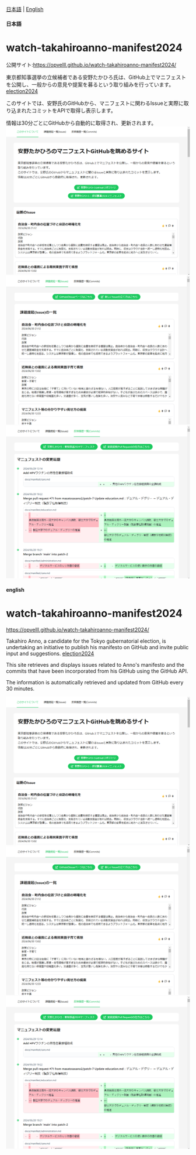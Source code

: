 [日本語](#日本語) | [English](#english)

#### 日本語

# watch-takahiroanno-manifest2024

公開サイト:https://opvelll.github.io/watch-takahiroanno-manifest2024/

東京都知事選挙の立候補者である安野たかひろ氏は、GitHub上でマニフェストを公開し、一般からの意見や提案を募るという取り組みを行っています。[election2024](https://github.com/takahiroanno2024/election2024)

このサイトでは、安野氏のGitHubから、マニフェストに関わるIssueと実際に取り込まれたコミットをAPIで取得し表示します。

情報は30分ごとにGitHubから自動的に取得され、更新されます。
![スクリーンショット](<docs/スクリーンショット 2024-07-01 223209.png>)
![スクリーンショット](<docs/スクリーンショット 2024-07-01 001422.png>)
![スクリーンショット](<docs/スクリーンショット 2024-07-01 001453.png>)



#### english

# watch-takahiroanno-manifest2024

https://opvelll.github.io/watch-takahiroanno-manifest2024/

Takahiro Anno, a candidate for the Tokyo gubernatorial election, is undertaking an initiative to publish his manifesto on GitHub and invite public input and suggestions. [election2024](https://github.com/takahiroanno2024/election2024)

This site retrieves and displays issues related to Anno's manifesto and the commits that have been incorporated from his GitHub using the GitHub API.

The information is automatically retrieved and updated from GitHub every 30 minutes.

![スクリーンショット](<docs/スクリーンショット 2024-07-01 223209.png>)
![スクリーンショット](<docs/スクリーンショット 2024-07-01 001422.png>)
![スクリーンショット](<docs/スクリーンショット 2024-07-01 001453.png>)


